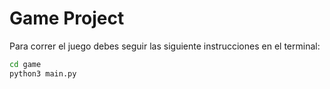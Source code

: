 # Game Project

Para correr el juego debes seguir las siguiente instrucciones en el terminal:

```sh
cd game
python3 main.py
```
